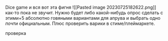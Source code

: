 Dice game и вся вот эта фигня ![[Pasted image 20230725182622.png]] как-то пока не звучит. Нужно будет либо какой-нибудь опрос сделать с этими+5 абсолютно говяными вариантами для апрува и выбрать одно *почти* официальным. Плюс проверить варики в стиме/плеймаркете.

проверка